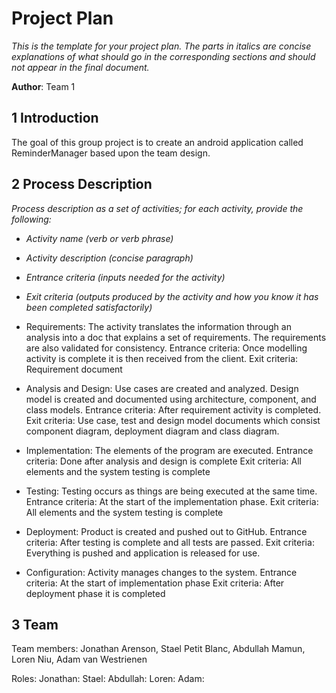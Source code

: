 # Project Plan

*This is the template for your project plan. The parts in italics are concise explanations of what should go in the corresponding sections and should not appear in the final document.*

**Author**: Team 1

## 1 Introduction

The goal of this group project is to create an android application called ReminderManager based upon the team design.

## 2 Process Description

*Process description as a set of activities; for each activity, provide the following:*

- *Activity name (verb or verb phrase)*
- *Activity description (concise paragraph)*
- *Entrance criteria (inputs needed for the activity)*
- *Exit criteria (outputs produced by the activity and how you know it has been completed satisfactorily)*

- Requirements: The activity translates the information through an analysis into a doc that explains a set of requirements. The requirements are also validated for consistency.
Entrance criteria: Once modelling activity is complete it is then received from the client.
Exit criteria: Requirement document

- Analysis and Design: Use cases are created and analyzed. Design model is created and documented using architecture, component, and class models.
Entrance criteria: After requirement activity is completed.
Exit criteria: Use case, test and design model documents which consist component diagram, deployment diagram and class diagram.

- Implementation: The elements of the program are executed. 
Entrance criteria: Done after analysis and design is complete
Exit criteria: All elements and the system testing is complete

- Testing: Testing occurs as things are being executed at the same time.
Entrance criteria: At the start of the implementation phase.
Exit criteria: All elements and the system testing is complete

- Deployment: Product is created and pushed out to GitHub. 
Entrance criteria: After testing is complete and all tests are passed.
Exit criteria: Everything is pushed and application is released for use.

- Configuration: Activity manages changes to the system.
Entrance criteria: At the start of implementation phase
Exit criteria: After deployment phase it is completed


## 3 Team

Team members: Jonathan Arenson, Stael Petit Blanc, Abdullah Mamun, Loren Niu, Adam van Westrienen

Roles:
  Jonathan:
  Stael:
  Abdullah:
  Loren:
  Adam:

